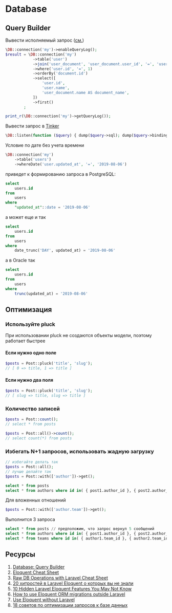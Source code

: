 # Database

## Query Builder

Вывести исполняемый запрос ([см.](https://stackoverflow.com/questions/27753868/how-to-get-the-query-executed-in-laravel-5-dbgetquerylog-returning-empty-ar))
```php
\DB::connection('my')->enableQueryLog();
$result = \DB::connection('my')
            ->table('user')
            ->join('user_document', 'user_document.user_id', '=', 'user.id')
            ->where('user.id', '=', 1)
            ->orderBy('document.id')
            ->select([
                'user.id',
                'user.name',
                'user_document.name AS document_name',
            ])
            ->first()
        ;

print_r(\DB::connection('my')->getQueryLog());
```

Вывести запрос в [Tinker](http://laragems.com/post/a-quick-way-to-display-a-sql-query-in-tinker)

```php
\DB::listen(function ($query) { dump($query->sql); dump($query->bindings); dump($query->time); });
```

Условие по дате без учета времени
```php
\DB::connection('my')
    ->table('users')
    ->whereDate('user.updated_at', '=', '2019-08-06')
```

приведет к формированию запроса в PostgreSQL:

```sql
select
	users.id
from
	users
where
	"updated_at"::date = '2019-08-06'
```

а может еще и так

```sql
select
	users.id
from
	users
where
	date_trunc('DAY', updated_at) = '2019-08-06'
```

а в Oracle так

```sql
select
	users.id
from
	users
where
	trunc(updated_at) = '2019-08-06'
```

## Оптимизация

### Используйте pluck

При использовании pluck не создаются объекты модели, поэтому работает быстрее

#### Если нужно одно поле

```php
$posts = Post::pluck('title', 'slug');
// [ 0 => title, 1 => title ]
```

#### Если нужно два поля

```php
$posts = Post::pluck('title', 'slug');
// [ slug => title, slug => title ]
```

### Количество записей

```php
$posts = Post::count();
// select * from posts
```

```php
$posts = Post::all()->count();
// select count(*) from posts
```

### Избегать N+1 запросов, использовать жадную загрузку

```php
// избегайте делать так
$posts = Post::all();
// лучше делайте так
$posts = Post::with(['author'])->get();
```

```sql
select * from posts
select * from authors where id in( { post1.author_id }, { post2.author_id }, { post3.author_id }, { post4.author_id }, { post5.author_id } )
```

Для вложенных отношений

```php
$posts = Post::with(['author.team'])->get();
```

Выполнится 3 запроса

```sql
select * from posts // предположим, что запрос вернул 5 сообщений
select * from authors where id in( { post1.author_id }, { post2.author_id }, { post3.author_id }, { post4.author_id }, { post5.author_id } )
select * from teams where id in( { author1.team_id }, { author2.team_id }, { author3.team_id }, { author4.team_id }, { author5.team_id } )
```

## Ресурсы

1. [Database: Query Builder](https://laravel.com/docs/5.3/queries)
2. [Eloquent Cheat Sheet](http://laragems.com/post/eloquent-cheat-sheet)
3. [Raw DB Operations with Laravel Cheat Sheet](http://laragems.com/post/raw-db-operations-with-laravel-cheat-sheet)
4. [20 хитростей в Laravel Eloquent о которых вы не знали](https://laravelnews.ru/20-khitrostey-v-laravel-eloquent-o-kotorykh-vy-ne-znali)
5. [10 Hidden Laravel Eloquent Features You May Not Know](https://medium.com/@JinoAntony/10-hidden-laravel-eloquent-features-you-may-not-know-efc8ccc58d9e)
6. [How to use Eloquent ORM migrations outside Laravel](https://siipo.la/blog/how-to-use-eloquent-orm-migrations-outside-laravel)
7. [Use Eloquent without Laravel](https://medium.com/@kshitij206/use-eloquent-without-laravel-7e1c73d79977)
8. [18 советов по оптимизации запросов к базе данных](https://laravel.demiart.ru/laravel-database-queries-optimization/)
